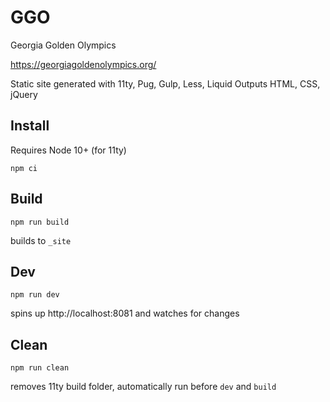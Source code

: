 # GGO

Georgia Golden Olympics

https://georgiagoldenolympics.org/

Static site generated with 11ty, Pug, Gulp, Less, Liquid
Outputs HTML, CSS, jQuery


## Install
Requires Node 10+ (for 11ty)
```
npm ci
```


## Build
```
npm run build
```
builds to `_site`


## Dev
```
npm run dev
```
spins up http://localhost:8081 and watches for changes


## Clean
```
npm run clean
```
removes 11ty build folder, automatically run before `dev` and `build`
